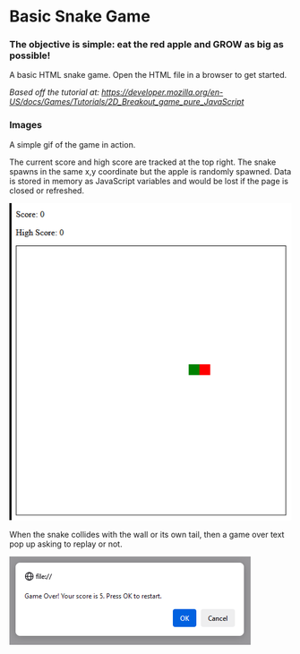 # Basic Snake Game

### The objective is simple: eat the red apple and GROW as big as possible!

A basic HTML snake game. Open the HTML file in a browser to get started.

*Based off the tutorial at: https://developer.mozilla.org/en-US/docs/Games/Tutorials/2D_Breakout_game_pure_JavaScript*

### Images
A simple gif of the game in action. 

The current score and high score are tracked at the top right. The snake spawns in the same x,y coordinate but the apple is randomly spawned. Data is stored in memory as JavaScript variables and would be lost if the page is closed or refreshed.

![](images\sample-gameplay.gif)

When the snake collides with the wall or its own tail, then a game over text pop up asking to replay or not.

![](images\game-over-screen.png)
